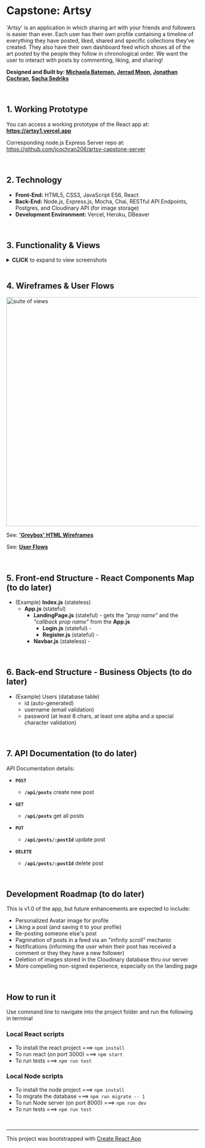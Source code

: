 # Capstone: Artsy
'Artsy' is an application in which sharing art with your friends and followers is easier than ever. Each user has their own profile containing a timeline of everything they have posted, liked, shared and specific collections they’ve created. They also have their own dashboard feed which shows all of the art posted by the people they follow in chronological order. We want the user to interact with posts by commenting, liking, and sharing!

**Designed and Built by: <a href="https://github.com/bateman001" target="_blank">Michaela Bateman</a>, <a href="https://github.com/jerradm85" target="_blank">Jerrad Moon</a>, <a href="https://github.com/jcochran206" target="_blank">Jonathan Cochran</a>, <a href="https://github.com/artificialarea" target="_blank">Sacha Sedriks</a>**



<br />

## 1. Working Prototype
You can access a working prototype of the React app at: **https://artsy1.vercel.app**

Corresponding node.js Express Server repo at: https://github.com/jcochran206/artsy-capstone-server




<br />

## 2. Technology
* **Front-End:** HTML5, CSS3, JavaScript ES6, React
* **Back-End:** Node.js, Express.js, Mocha, Chai, RESTful API Endpoints, Postgres, and Cloudinary API (for image storage)
* **Development Environment:** Vercel, Heroku, DBeaver



<br />

## 3. Functionality & Views
<details><summary><b>CLICK</b> to expand to view screenshots</summary>

<br />
<br />



**Landing Page** `/` Introduction for the unsigned-in user

<img src="https://raw.githubusercontent.com/jcochran206/artsy-capstone-client/main/docs/screenshots/landing_page.png" alt="landing page" width="300"/>

<br />
<br />
<br />



**Login** `/login` Demo account available with **`demo`** and **`Passw0rd`**

<img src="https://raw.githubusercontent.com/jcochran206/artsy-capstone-client/main/docs/screenshots/login.png" alt="login" width="300"/>

<br />
<br />
<br />



**Register** `/login`

<img src="https://raw.githubusercontent.com/jcochran206/artsy-capstone-client/main/docs/screenshots/register.png" alt="register" width="300"/>

<br />
<br />
<br />



**Explore Feed** `/feed/explore` Displays all posts from across the community

<img src="https://raw.githubusercontent.com/jcochran206/artsy-capstone-client/main/docs/screenshots/feed_explore.png" alt="explore feed" width="300"/>

<br />
<br />
<br />



**"Home" Feed** `/feed/home` Displays posts by people that the user explicitly follows

<img src="https://raw.githubusercontent.com/jcochran206/artsy-capstone-client/main/docs/screenshots/feed_home.png" alt="home feed" width="300"/>

<br />
<br />
<br />




**User Comments** Touching the comment icon displays all comments associated with a post and the ability to add comments.

<img src="https://raw.githubusercontent.com/jcochran206/artsy-capstone-client/main/docs/screenshots/feed_home_comments.png" alt="comments" width="300"/>

<br />
<br />
<br />



**Profile: posts (default)** `/profile/:username` User's profile features all their posts, as well as sub-nav to view users they are following and their followers.

<img src="https://raw.githubusercontent.com/jcochran206/artsy-capstone-client/main/docs/screenshots/profile_posts.png" alt="profile posts" width="300"/>

<br />
<br />
<br />



**Profile: followers** `/profile/:username`

<img src="https://raw.githubusercontent.com/jcochran206/artsy-capstone-client/main/docs/screenshots/profile_following.png" alt="profile followers" width="300"/>

<br />
<br />
<br />


**Add Post** `/upload` & **Edit Post** `/edit/:postId`

<img src="https://raw.githubusercontent.com/jcochran206/artsy-capstone-client/main/docs/screenshots/post_add.png" alt="profile followers" width="300"/>

<br />
<br />
<br />

</details>


<br />

## 4. Wireframes & User Flows
<img src="https://raw.githubusercontent.com/jcochran206/artsy-capstone-client/main/docs/suite_of_views.png" alt="suite of views" width="600"/>

<br />

See: **['Greybox' HTML Wireframes](https://jcochran206.github.io/artsy-capstone-client/greybox/)**

See: **[User Flows](https://github.com/jcochran206/artsy-capstone-client/blob/main/docs/user_flows.pdf)**



<br />

## 5. Front-end Structure - React Components Map (to do later)
* (Example) __Index.js__ (stateless)
    * __App.js__ (stateful)
        * __LandingPage.js__ (stateful) - gets the _"prop name"_ and the _"callback prop name"_ from the __App.js__
            * __Login.js__ (stateful) -
            * __Register.js__ (stateful) -
        * __Navbar.js__ (stateless) -


<br />

## 6. Back-end Structure - Business Objects (to do later)
* (Example) Users (database table)
    * id (auto-generated)
    * username (email validation)
    * password (at least 8 chars, at least one alpha and a special character validation)


<br />

## 7. API Documentation (to do later)
API Documentation details:


* **`POST`**
  * **`/api/posts`** create new post
  
* **`GET`** 
  * **`/api/posts`** get all posts
  
* **`PUT`**
  * **`/api/posts/:postId`** update post
  
* **`DELETE`**
  * **`/api/posts/:postId`** delete post



<br />

## Development Roadmap (to do later)
This is v1.0 of the app, but future enhancements are expected to include:
* Personalized Avatar image for profile
* Liking a post (and saving it to your profile)
* Re-posting someone else's post
* Pagnination of posts in a feed via an "infinity scroll" mechanic
* Notifications (informing the user when their post has received a comment or they they have a new follower)
* Deletion of images stored in the Cloudinary database thru our server
* More compelling non-signed experience, especially on the landing page

<br />

## How to run it
Use command line to navigate into the project folder and run the following in terminal

### Local React scripts
* To install the react project ===> `npm install`
* To run react (on port 3000) ===> `npm start`
* To run tests ===> `npm run test`

### Local Node scripts
* To install the node project ===> `npm install`
* To migrate the database ===> `npm run migrate -- 1`
* To run Node server (on port 8000) ===> `npm run dev`
* To run tests ===> `npm run test`

<br />

<hr />

This project was bootstrapped with [Create React App](https://github.com/facebook/create-react-app)
